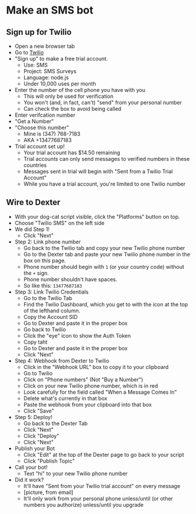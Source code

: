 # Make an SMS bot

## Sign up for Twilio

- Open a new browser tab
- Go to [Twilio](http://twilio.com)
- "Sign up" to make a free trial account.
    - Use: SMS
    - Project: SMS Surveys
    - Language: node.js
    - Under 10,000 uses per month
- Enter the number of the cell phone you have with you
    - This will only be used for verification
    - You won't (and, in fact, can't) "send" from your personal number
    - Can check the box to avoid being called
- Enter verifcation number
- "Get a Number"
- "Choose this number"
    - Mine is (347) 768-7183
    - AKA +13477687183
- Trial account set up!
    - Your trial account has $14.50 remaining
    - Trial accounts can only send messages to verified numbers in these countries
    - Messages sent in trial will begin with "Sent from a Twilio Trial Account"
    - While you have a trial account, you're limited to one Twilio number
    
## Wire to Dexter

- With your dog-cat script visible, click the "Platforms" button on top.
- Choose "Twilio SMS" on the left side
- We did Step 1!
    - Click "Next"
- Step 2: Link phone number
    - Go back to the Twilio tab and copy your new Twilio phone number
    - Go to the Dexter tab and paste your new Twilio phone number in the box on this page.
    - Phone number should begin with `1` (or your country code) without the `+` sign.
    - Phone number shouldn't have spaces.
    - So like this: `13477687183`
- Step 3: Link Twilio Credentials
    - Go to the Twilio Tab
    - Find the Twilio Dashboard, which you get to with the icon at the top of the lefthand column.
    - Copy the Account SID
    - Go to Dexter and paste it in the proper box
    - Go back to Twilio
    - Click the "eye" icon to show the Auth Token
    - Copy taht
    - Go to Dexter and paste it in the proper box
    - Click "Next"
- Step 4: Webhook from Dexter to Twilio
    - Click in the "Webhook URL" box to copy it to your clipboard
    - Go to Twilio
    - Click on "Phone numbers" (Not "Buy a Number")
    - Click on your new Twilio phone number, which is in red
    - Look carefully for the field called "When a Message Comes In"
    - Delete what's currently in that box
    - Paste the webhook from your clipboard into that box
    - Click "Save"
- Step 5: Deploy!
    - Go back to the Dexter Tab
    - Click "Next"
    - Click "Deploy"
    - Click "Next"
- Publish your Bot
    - Click "Edit" at the top of the Dexter page to go back to your script
    - Click "Publish Topic"
- Call your bot!
    - Text "hi" to your new Twilio phone number
- Did it work?
    - It'll have "Sent from your Twilio trial account" on every message
    - [picture, from email]
    - It'll only work from your personal phone unless/until (or other numbers you authorize) unless/until you upgrade